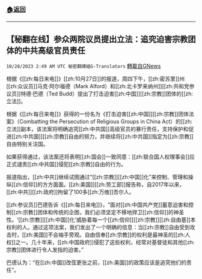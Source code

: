 ###  [:house:返回](README.md)
---


## 【秘翻在线】参众两院议员提出立法：追究迫害宗教团体的中共高级官员责任
`10/28/2023 2:49 AM UTC 秘密翻譯組G-Translators` [轉載自GNews](https://gnews.org/articles/1890764)

根据《[[zh:每日来电]]》[[zh:10月27日]]的报道，周四下午，[[zh:密苏里]]州[[zh:众议员]]马克·阿尔福德（Mark Alford）和[[zh:北卡罗来纳州]][[zh:共和党参议员]]特德·巴德（Ted Budd）提出了打击迫害[[zh:中国]][[zh:宗教]]团体的[[zh:立法]]。

根据《[[zh:每日来电]]》获得的一份名为《打击迫害[[zh:中国]][[zh:宗教]]团体法案》（Combatting the Persecution of Religious Groups in China Act）的[[zh:立法]]副本，该法案将明确追究[[zh:中共国]]高级官员的暴行责任，支持保护和促进[[zh:中共国]][[zh:宗教]]自由的努力，并继续将[[zh:中共国]]指定为[[zh:宗教]]自由特别关注国。

如果获得通过，该法案还将表明[[zh:国会]]一致同意：[[zh:联合国人权理事会]]应正式谴责[[zh:中共国]]侵犯[[zh:宗教]]自由的行为。

报道指出，[[zh:中共]]继续试图通过“[[zh:宗教]][[zh:中国]]化”来控制、管理和操纵[[zh:信仰]]的方方面面。[[zh:美国]][[zh:劳工部]]报告称，自2017年以来，[[zh:中共]][[zh:政府]]拘留了100多[[zh:万维]]吾尔人。

[[zh:参议员]]巴德告诉《[[zh:每日来电]]》，“面对[[zh:中国共产党]]蓄意迫害和控制[[zh:宗教]]团体和传统的企图，我们必须坚定不移地捍卫[[zh:信仰]]的神圣性。‘[[zh:宗教]][[zh:中国]]化’威胁着每一个[[zh:信仰]][[zh:宗教]][[zh:自由基]]本权利的人。通过这项法案，我们发出了一个明确的信息：当[[zh:宗教]]自由受到攻击时，[[zh:美国]]不会袖手旁观。自由信奉[[zh:宗教]]的权利是最神圣的[[zh:人权]]之一。几十年来，[[zh:中国政府]]侵犯了这些权利，经常对基督徒和其他[[zh:宗教]]团体进行令人发指的迫害。”

巴德认为：“在[[zh:中国]]改弦更张之前，[[zh:美国]]的政策应该是追究他们的责任”。
